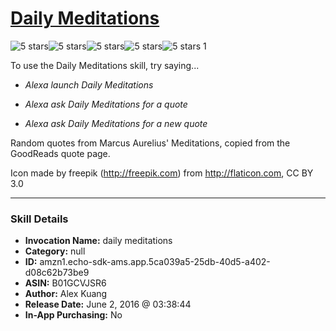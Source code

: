 # [Daily Meditations](http://alexa.amazon.com/#skills/amzn1.echo-sdk-ams.app.5ca039a5-25db-40d5-a402-d08c62b73be9)
![5 stars](../../images/ic_star_black_18dp_1x.png)![5 stars](../../images/ic_star_black_18dp_1x.png)![5 stars](../../images/ic_star_black_18dp_1x.png)![5 stars](../../images/ic_star_black_18dp_1x.png)![5 stars](../../images/ic_star_black_18dp_1x.png) 1

To use the Daily Meditations skill, try saying...

* *Alexa launch Daily Meditations*

* *Alexa ask Daily Meditations for a quote*

* *Alexa ask Daily Meditations for a new quote*

Random quotes from Marcus Aurelius' Meditations, copied from the GoodReads quote page.

Icon made by freepik (http://freepik.com) from http://flaticon.com, CC BY 3.0

***

### Skill Details

* **Invocation Name:** daily meditations
* **Category:** null
* **ID:** amzn1.echo-sdk-ams.app.5ca039a5-25db-40d5-a402-d08c62b73be9
* **ASIN:** B01GCVJSR6
* **Author:** Alex Kuang
* **Release Date:** June 2, 2016 @ 03:38:44
* **In-App Purchasing:** No
